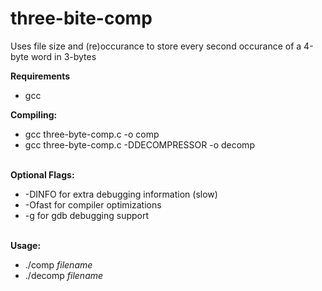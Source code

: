 # three-bite-comp
Uses file size and (re)occurance to store every second occurance of a 4-byte word in 3-bytes

<B>Requirements</B>
<UL><LI>gcc</LI></UL>

<B>Compiling:</B><BR>
<UL><LI>gcc three-byte-comp.c -o comp</LI>
<LI>gcc three-byte-comp.c -DDECOMPRESSOR -o decomp</LI></UL>
<BR>
<B>Optional Flags:</B>
<UL><LI>-DINFO for extra debugging information (slow)</LI>
<LI>-Ofast for compiler optimizations</LI>
<LI>-g for gdb debugging support</LI></UL>
<BR>
<B>Usage:</B><BR>
<UL><LI>./comp <I>filename</I></LI>
<LI>./decomp <I>filename</I></LI></UL>
